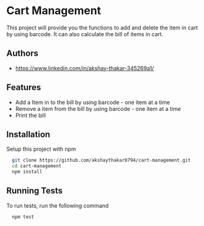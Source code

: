 
# Cart Management

This project will provide you the functions to add and delete the item in cart by using barcode. 
It can also calculate the bill of items in cart.




## Authors

- https://www.linkedin.com/in/akshay-thakar-345269a1/


## Features

- Add a Item in to the bill by using barcode - one item at a time 
- Remove a item from the bill by using barcode - one item at a time
- Print the bill


## Installation

Setup this project with npm

```bash
  git clone https://github.com/akshaythakar8794/cart-management.git
  cd cart-management
  npm install
```
    
## Running Tests

To run tests, run the following command

```bash
  npm test
```

